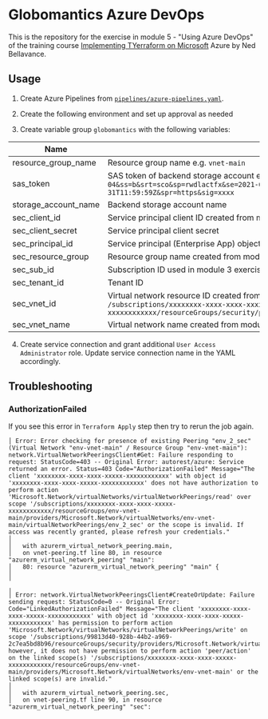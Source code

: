 # Globomantics Azure DevOps

This is the repository for the exercise in module 5 - "Using Azure DevOps" of the training course [Implementing TYerraform on Microsoft](https://app.pluralsight.com/courses/22882793-d91e-431b-93b7-292a90438a75/table-of-contents) Azure by Ned Bellavance.

## Usage

1. Create Azure Pipelines from [`pipelines/azure-pipelines.yaml`](pipelines/azure-pipelines.yaml). 

2. Create the following environment and set up approval as needed

3. Create variable group `globomantics` with the following variables:

| Name | Description |
|---|---|
| resource_group_name | Resource group name e.g. `vnet-main` |
| sas_token | SAS token of backend storage account e.g. `?sv=2020-08-04&ss=b&srt=sco&sp=rwdlactfx&se=2021-01-01T00:00:00Z&st=2021-12-31T11:59:59Z&spr=https&sig=xxxx` |
| storage_account_name | Backend storage account name |
| sec_client_id | Service principal client ID created from module 3 exercise `3-vnet-peering` |
| sec_client_secret | Service principal client secret |
| sec_principal_id | Service principal (Enterprise App) object ID |
| sec_resource_group | Resource group name created from module 3 exercise `3-vnet-peering` |
| sec_sub_id | Subscription ID used in module 3 exercise `3-vnet-peering` |
| sec_tenant_id | Tenant ID |
| sec_vnet_id | Virtual network resource ID created from module 3 exercise `3-vnet-peering` e.g. `/subscriptions/xxxxxxxx-xxxx-xxxx-xxxxx-xxxxxxxxxxxx/resourceGroups/security/providers/Microsoft.Network/virtualNetworks/security` |
| sec_vnet_name | Virtual network name created from module 3 exercise `3-vnet-peering` |

4. Create service connection and grant additional `User Access Administrator` role. Update service connection name in the YAML accordingly.

## Troubleshooting

### AuthorizationFailed

If you see this error in `Terraform Apply` step then try to rerun the job again.

```console
│ Error: Error checking for presence of existing Peering "env_2_sec" (Virtual Network "env-vnet-main" / Resource Group "env-vnet-main"): network.VirtualNetworkPeeringsClient#Get: Failure responding to request: StatusCode=403 -- Original Error: autorest/azure: Service returned an error. Status=403 Code="AuthorizationFailed" Message="The client 'xxxxxxxx-xxxx-xxxx-xxxxx-xxxxxxxxxxxx' with object id 'xxxxxxxx-xxxx-xxxx-xxxxx-xxxxxxxxxxxx' does not have authorization to perform action 'Microsoft.Network/virtualNetworks/virtualNetworkPeerings/read' over scope '/subscriptions/xxxxxxxx-xxxx-xxxx-xxxxx-xxxxxxxxxxxx/resourceGroups/env-vnet-main/providers/Microsoft.Network/virtualNetworks/env-vnet-main/virtualNetworkPeerings/env_2_sec' or the scope is invalid. If access was recently granted, please refresh your credentials."
│ 
│   with azurerm_virtual_network_peering.main,
│   on vnet-peering.tf line 80, in resource "azurerm_virtual_network_peering" "main":
│   80: resource "azurerm_virtual_network_peering" "main" {
│ 
╵
╷
│ Error: network.VirtualNetworkPeeringsClient#CreateOrUpdate: Failure sending request: StatusCode=0 -- Original Error: Code="LinkedAuthorizationFailed" Message="The client 'xxxxxxxx-xxxx-xxxx-xxxxx-xxxxxxxxxxxx' with object id 'xxxxxxxx-xxxx-xxxx-xxxxx-xxxxxxxxxxxx' has permission to perform action 'Microsoft.Network/virtualNetworks/virtualNetworkPeerings/write' on scope '/subscriptions/99813d40-928b-44b2-a969-2c7ea5bd8b96/resourceGroups/security/providers/Microsoft.Network/virtualNetworks/security/virtualNetworkPeerings/sec_2_env'; however, it does not have permission to perform action 'peer/action' on the linked scope(s) '/subscriptions/xxxxxxxx-xxxx-xxxx-xxxxx-xxxxxxxxxxxx/resourceGroups/env-vnet-main/providers/Microsoft.Network/virtualNetworks/env-vnet-main' or the linked scope(s) are invalid."
│ 
│   with azurerm_virtual_network_peering.sec,
│   on vnet-peering.tf line 90, in resource "azurerm_virtual_network_peering" "sec":

```
